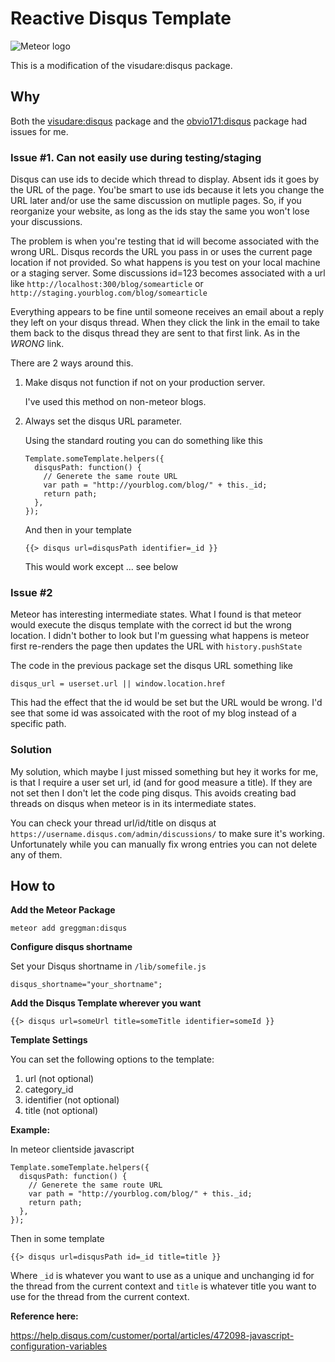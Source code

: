 # Reactive Disqus Template

![Meteor logo](https://d14jjfgstdxsoz.cloudfront.net/meteor-logo.png)

This is a modification of the visudare:disqus package.

## Why

Both the [visudare:disqus](http://atmospherejs.com/visudare/disqus) package and the [obvio171:disqus](https://atmospherejs.com/obvio171/disqus) package had issues for me.

### Issue #1. Can not easily use during testing/staging

Disqus can use ids to decide which thread to display. Absent ids
it goes by the URL of the page. You'be smart to use ids because it lets you
change the URL later and/or use the same discussion on mutliple pages. So,
if you reorganize your website, as long as the ids stay the same you won't
lose your discussions.

The problem is when you're testing that id will become associated with
the wrong URL. Disqus records the URL you pass in or uses the current
page location if not provided. So what happens is you test on your
local machine or a staging server. Some discussions id=123 becomes
associated with a url like `http://localhost:300/blog/somearticle` or
`http://staging.yourblog.com/blog/somearticle`

Everything appears to be fine until someone receives an email about
a reply they left on your disqus thread. When they click the link in
the email to take them back to the disqus thread they are sent to
that first link. As in the *WRONG* link.

There are 2 ways around this.

1.  Make disqus not function if not on your production server.

    I've used this method on non-meteor blogs.

2.  Always set the disqus URL parameter.

    Using the standard routing you can do something like this

        Template.someTemplate.helpers({
          disqusPath: function() {
            // Generete the same route URL
            var path = "http://yourblog.com/blog/" + this._id;
            return path;
          },
        });

    And then in your template

        {{> disqus url=disqusPath identifier=_id }}

    This would work except ... see below

### Issue #2

Meteor has interesting intermediate states. What I found is that
meteor would execute the disqus template with the correct id
but the wrong location. I didn't bother to look but I'm guessing
what happens is meteor first re-renders the page then updates
the URL with `history.pushState`

The code in the previous package set the disqus URL something like

    disqus_url = userset.url || window.location.href

This had the effect that the id would be set but the URL would
be wrong. I'd see that some id was assoicated with the root of my
blog instead of a specific path.

### Solution

My solution, which maybe I just missed something but hey it works for me,
is that I require a user set url, id (and for good measure a title). If
they are not set then I don't let the code ping disqus. This avoids
creating bad threads on disqus when meteor is in its intermediate
states.

You can check your thread url/id/title on disqus at `https://username.disqus.com/admin/discussions/`
to make sure it's working. Unfortunately while you can manually fix wrong entries you can
not delete any of them.

## How to

**Add the Meteor Package**

`meteor add greggman:disqus`

**Configure disqus shortname**

Set your Disqus shortname in `/lib/somefile.js`

`disqus_shortname="your_shortname";`

**Add the Disqus Template wherever you want**

`{{> disqus url=someUrl title=someTitle identifier=someId }}`

**Template Settings**

You can set the following options to the template:

1. url (not optional)
2. category_id
3. identifier (not optional)
4. title (not optional)

**Example:**

In meteor clientside javascript

    Template.someTemplate.helpers({
      disqusPath: function() {
        // Generete the same route URL
        var path = "http://yourblog.com/blog/" + this._id;
        return path;
      },
    });

Then in some template

    {{> disqus url=disqusPath id=_id title=title }}

Where `_id` is whatever you want to use as a unique and unchanging
id for the thread from the current context and `title` is whatever
title you want to use for the thread from the current context.

**Reference here:** 

<https://help.disqus.com/customer/portal/articles/472098-javascript-configuration-variables>
